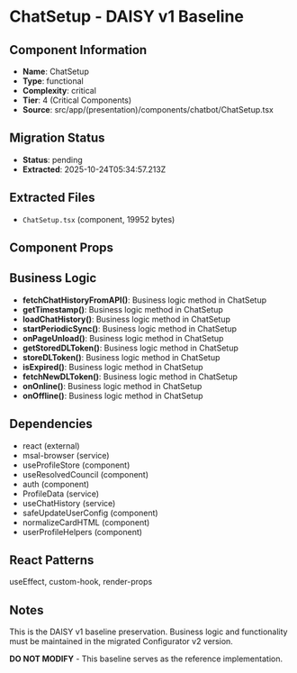 # ChatSetup - DAISY v1 Baseline

## Component Information

- **Name**: ChatSetup
- **Type**: functional
- **Complexity**: critical
- **Tier**: 4 (Critical Components)
- **Source**: src/app/(presentation)/components/chatbot/ChatSetup.tsx

## Migration Status

- **Status**: pending
- **Extracted**: 2025-10-24T05:34:57.213Z

## Extracted Files

- `ChatSetup.tsx` (component, 19952 bytes)

## Component Props



## Business Logic

- **fetchChatHistoryFromAPI()**: Business logic method in ChatSetup
- **getTimestamp()**: Business logic method in ChatSetup
- **loadChatHistory()**: Business logic method in ChatSetup
- **startPeriodicSync()**: Business logic method in ChatSetup
- **onPageUnload()**: Business logic method in ChatSetup
- **getStoredDLToken()**: Business logic method in ChatSetup
- **storeDLToken()**: Business logic method in ChatSetup
- **isExpired()**: Business logic method in ChatSetup
- **fetchNewDLToken()**: Business logic method in ChatSetup
- **onOnline()**: Business logic method in ChatSetup
- **onOffline()**: Business logic method in ChatSetup

## Dependencies

- react (external)
- msal-browser (service)
- useProfileStore (component)
- useResolvedCouncil (component)
- auth (component)
- ProfileData (service)
- useChatHistory (service)
- safeUpdateUserConfig (component)
- normalizeCardHTML (component)
- userProfileHelpers (component)

## React Patterns

useEffect, custom-hook, render-props

## Notes

This is the DAISY v1 baseline preservation. Business logic and functionality
must be maintained in the migrated Configurator v2 version.

**DO NOT MODIFY** - This baseline serves as the reference implementation.
